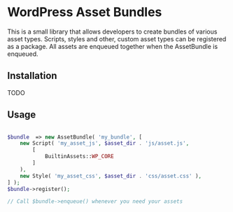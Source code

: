 # WordPress Asset Bundles
This is a small library that allows developers to create bundles of various asset types.
Scripts, styles and other, custom asset types can be registered as a package. All assets are enqueued together when the AssetBundle is enqueued.

## Installation
TODO

## Usage
```php

$bundle  => new AssetBundle( 'my_bundle', [
    new Script( 'my_asset_js', $asset_dir . 'js/asset.js',
        [
            BuiltinAssets::WP_CORE
        ]
    ),
	new Style( 'my_asset_css', $asset_dir . 'css/asset.css' ),
] );
$bundle->register();

// Call $bundle->enqueue() whenever you need your assets


```